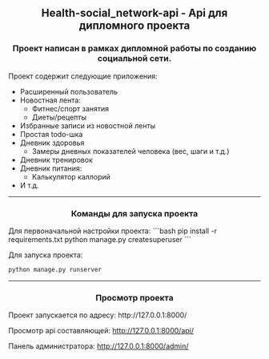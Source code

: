 <h2 align="center">Health-social_network-api - Api для дипломного проекта</h2>
<h3 align="center">Проект написан в рамках дипломной работы по созданию социальной сети.</h3>

Проект содержит следующие приложения:
- Расширенный пользователь
- Новостная лента:
  - Фитнес/спорт занятия
  - Диеты/рецепты
- Избранные записи из новостной ленты
- Простая todo-шка
- Дневник здоровья
  - Замеры дневных показателей человека (вес, шаги и т.д.) 
- Дневник тренировок
- Дневник питания:
  - Калькулятор каллорий
- И т.д.
<hr>
<h3 align="center">Команды для запуска проекта</h3>
Для первоначальной настройки проекта:
```bash
pip install -r requirements.txt
python manage.py  createsuperuser
```

Для запуска проекта:
```bash
python manage.py runserver
```
<hr>
<h3 align="center">Просмотр проекта</h3>
Проект запускается по адресу:
http://127.0.0.1:8000/

Просмотр api составляющей:
http://127.0.0.1:8000/api/


Панель администратора:
http://127.0.0.1:8000/admin/
